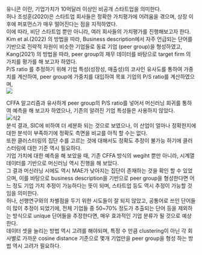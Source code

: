﻿<oi>
유니콘 이란, 기업가치가 10억달러 이상인 비공개 스타트업을 의미한다. <br>
허나 조성훈(2020)은 스타트업 회사들은 정확한 가치평가에 어려움을 겪으며, 상장 이후에 퍼포먼스가 매우 떨어진다는 점을 지적하였다. <br>
이에 따라, 비단 스타트업 뿐만 아니라, 여러 회사들의 가치평가를 진행해보고자 한다. <br>
Kim et al.(2022) 의 방법을 따라, Business description에서 자주 언급되는 단어를 기반으로 전략적 자원이 비슷한 기업들로 동료 기업 (peer group)을 형성하였고, <br> 
Kang(2021) 의 방법을 따라, peer group의 재무 데이터를 바탕으로 target firm 의 가치를 평가를 해 보고자 하였다. <br>
P/S ratio 를 추정하기 위해 기업 특성(성장성, 매출성)의 코사인 유사도를 통하여 가중치를 계산하여, peer group에 가중치를 대입하여 목표 기업의 P/S ratio를 계산하였으며, <br>
<img src='![식1](https://github.com/siro8458/code_practice/assets/156631928/c8831ab0-3980-4971-a2db-f789736e132c)'> <br>

CFFA 알고리즘과 유사하게 peer group의 P/S ratio를 넣어서 머신러닝 회귀를 통하여 예측을 해 보고자 하였으나, 기존의 알려진 기업 특성들은 사용하지 않았다. <br>
![식2](https://github.com/siro8458/code_practice/assets/156631928/875d65e0-7740-4317-91a9-307ac2ed2c77) <br>
분석 결과, SIC에 비하여 더 세분화 되는 것으로 보였으나, 이 산업이 얼마나 정확한지에 대한 분석이 부족하기에 정확도 측면을 비교를 아직 할 수는 없다. <br>
또한 클러스터링의 집단 수를 고르는 것에 대해서도 정확도 추정이 불가능 하기에 클러스터링에 대한 기준 역시 필요하다. <br>
기업 가치에 대한 예측을 해 보았을 때, 기존 CFFA 방식의 wegiht 뿐만 아니라, 시계열 데이터를 기반으로 머신러닝 역시 진행을 해 보았다. <br> 
그 결과 머신러닝 시에도 역시 MAE가 낮아지는 집단이 존재하는 것을 확인 할 수 있었으며, 이를 바탕으로 business description을 기반으로 peer group을 형성한다면 어느 정도 기업 가치 추정이 가능하다는 뜻이 되며, 스타트업 등도 역시 추정이 가능할 것임을 의미한다. <br>
허나, 선행연구와의 차별점을 두기 위한 시도들이 잘 되지 않았고, 공통어로 쓰인 단어들이 많이 추정이 되었기에, 전체 기업들 중 50~70% 정도가 추출되는 단어 등을 제외하는 방식으로 unique 단어들을 추정한다면, 매우 효과적인 기업 분류가 될 것으로 예상한다.<br>
데이터 셋을 늘리는 방법 역시 고려를 해야되며, 특정 수 만큼 clustering이 아닌 각 회사별로 가까운 cosine distance 기준으로 몇개 기업만을 peer group을 형성 하는 방법 역시 고려가 필요하다. 
